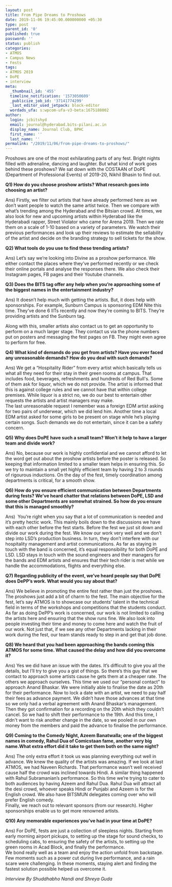 ```yaml
---
layout: post
title: From Pipe Dreams to Proshows
date: 2019-11-06 19:45:00.000000000 +05:30
type: post
parent_id: '0'
published: true
password: ''
status: publish
categories:
- ATMOS
- Campus News
- Fests
tags:
- ATMOS 2019
- DoPE
- interview
meta:
  _thumbnail_id: '455'
  timeline_notification: '1573050609'
  _publicize_job_id: '37141774299'
  _last_editor_used_jetpack: block-editor
  wordads_ufa: s:wpcom-ufa-v3-beta:1675188002
author:
  login: jcbitshyd
  email: journal@hyderabad.bits-pilani.ac.in
  display_name: Journal Club, BPHC
  first_name: ''
  last_name: ''
permalink: "/2019/11/06/from-pipe-dreams-to-proshows/"
---
```

<p><!-- wp:paragraph --></p>
<p>Proshows are one of the most exhilarating parts of any fest. Bright nights filled with adrenaline, dancing and laughter. But what kind of work goes behind these proshows? We sat down with the COSTAAN of DoPE (Department of Professional Events) of 2019-20, Nikhil Bhasin to find out. </p>
<p><!-- /wp:paragraph --></p>
<p><!-- wp:paragraph --></p>
<p><strong>Q1) How do you choose proshow artists? What research goes into choosing an artist?</strong></p>
<p><!-- /wp:paragraph --></p>
<p><!-- wp:paragraph --></p>
<p>Ans) Firstly, we filter out artists that have already performed here as we don’t want people to watch the same artist twice. Then we compare with what’s trending among the Hyderabad and the Bitsian crowd. At times, we also look for new and upcoming artists within Hyderabad like the Hyderabadi rapper, Street Violator who came for Arena 2019. Then we rate them on a scale of 1-10 based on a variety of parameters. We watch their previous performances and look up their reviews to estimate the sellability of the artist and decide on the branding strategy to sell tickets for the show.&nbsp;</p>
<p><!-- /wp:paragraph --></p>
<p><!-- wp:paragraph --></p>
<p><strong>Q2) What tools do you use to find these trending artists?</strong></p>
<p><!-- /wp:paragraph --></p>
<p><!-- wp:paragraph --></p>
<p>Ans) Let’s say we’re looking into Divine as a proshow performance. We either contact the places where they’ve performed recently or we check their online portals and analyse the responses there. We also check their Instagram pages, FB pages and their Youtube channels.</p>
<p><!-- /wp:paragraph --></p>
<p><!-- wp:paragraph --></p>
<p><strong>Q3) Does the BITS tag offer any help when you’re approaching some of the biggest names in the entertainment industry?</strong></p>
<p><!-- /wp:paragraph --></p>
<p><!-- wp:paragraph --></p>
<p>Ans) It doesn’t help much with getting the artists. But, it does help with sponsorships. For example, Sunburn Campus is sponsoring EDM Nite this time. They’ve done 6 IITs recently and now they’re coming to BITS. They’re providing artists and the Sunburn tag.</p>
<p><!-- /wp:paragraph --></p>
<p><!-- wp:paragraph --></p>
<p>Along with this, smaller artists also contact us to get an opportunity to perform on a much larger stage. They contact us via the phone numbers put on posters and messaging the fest pages on FB. They might even agree to perform for free.</p>
<p><!-- /wp:paragraph --></p>
<p><!-- wp:paragraph --></p>
<p><strong>Q4) What kind of demands do you get from artists? Have you ever faced any unreasonable demands? How do you deal with such demands?</strong></p>
<p><!-- /wp:paragraph --></p>
<p><!-- wp:paragraph --></p>
<p>Ans) We get a “Hospitality Rider” from every artist which basically tells us what all they need for their stay in their green rooms at campus. That includes food, beverages, refreshments and hundreds of Red Bull's. Some of them ask for liquor, which we do not provide. The artist is informed that this is against college rules and we cannot have that within college premises. While liquor is a strict no, we do our best to entertain other requests the artists and artist managers may make.<br />The last unreasonable request I remember was a foreign EDM artist asking for two pairs of underwear, which we did lend him. Another time a local EDM artist asked for some girls to be present on stage while he’s playing certain songs. Such demands we do not entertain, since it can be a safety concern.</p>
<p><!-- /wp:paragraph --></p>
<p><!-- wp:paragraph --></p>
<p></p>
<p><!-- /wp:paragraph --></p>
<p><!-- wp:paragraph --></p>
<p><strong>Q5) Why does DoPE have such a small team? Won’t it help to have a larger team and divide work?</strong></p>
<p><!-- /wp:paragraph --></p>
<p><!-- wp:paragraph --></p>
<p>Ans) No, because our work is highly confidential and we cannot afford to let the word get out about the proshow artists before the poster is released. So keeping that information limited to a smaller team helps in ensuring this. So we try to maintain a small yet highly efficient team by having 2 to 3 rounds of rigourous inductions. On the day of the fest, timely coordination among departments is critical, for a smooth show.</p>
<p><!-- /wp:paragraph --></p>
<p><!-- wp:paragraph --></p>
<p><strong>Q6) How do you ensure efficient communication between Departments during fests? We’ve heard chatter that relations between DoPE, LSD and some other Departments are somewhat strained. So how do you ensure that this is managed smoothly?</strong></p>
<p><!-- /wp:paragraph --></p>
<p><!-- wp:paragraph --></p>
<p>Ans)&nbsp; You’re right when you say that a lot of communication is needed and it’s pretty hectic work. This mainly boils down to the discussions we have with each other before the fest starts. Before the fest we just sit down and divide our work during the fest. We know our work very well and we don’t step into LSD’s production business. In turn, they don’t interfere with our hospitality management and artist communications. As far as staying in touch with the band is concerned, it’s equal responsibility for both DoPE and LSD. LSD stays in touch with the sound engineers and their managers for the bands and EDM artists and ensures that their tech rider is met while we handle the accommodations, flights and everything else.</p>
<p><!-- /wp:paragraph --></p>
<p><!-- wp:paragraph --></p>
<p><strong>Q7) Regarding publicity of the event, we’ve heard people say that DoPE does DePP’s work. What would you say about that?</strong></p>
<p><!-- /wp:paragraph --></p>
<p><!-- wp:paragraph --></p>
<p>Ans) We believe in promoting the entire fest rather than just the proshows. The proshows just add a bit of charm to the fest. The main objective for the fest, let’s say ATMOS is to showcase our students’ talent in the technical field in terms of the workshops and competitions that the students conduct. As far as doing DePP’s work is concerned, our work is not limited to calling the artists here and ensuring that the show runs fine. We also look into people investing their time and money to come here and watch the fruit of our work. Not just that, if we see any other Departments lacking in their work during the fest, our team stands ready to step in and get that job done.</p>
<p><!-- /wp:paragraph --></p>
<p><!-- wp:paragraph --></p>
<p><strong>Q8) We heard that you had been approaching the bands coming this ATMOS for some time. What caused the delay and how did you overcome it?</strong></p>
<p><!-- /wp:paragraph --></p>
<p><!-- wp:paragraph --></p>
<p>Ans) Yes we did have an issue with the dates. It’s difficult to give you all the details, but I’ll try to give you a gist of things. So there’s this guy that we contact to approach some artists cause he gets them at a cheaper rate. The others we approach ourselves. This time we used our “personal contact” to approach Anand Bhaskar. We were initially able to finalise the date as 20th for their performance. Now to lock a date with an artist, we need to pay half their fees as advance payment. We didn’t have those advances at that time so we only had a verbal agreement with Anand Bhaskar’s management. Then they got confirmation for a recording on the 20th which they couldn’t cancel. So we had to shift their performance to the 19th. And this time, I didn't want to risk another change in the date, so we pooled in our own money from the members and paid the advance to finalise the performance.</p>
<p><!-- /wp:paragraph --></p>
<p><!-- wp:paragraph --></p>
<p><strong>Q9) Coming to the Comedy Night, Azeem Banatwalla; one of the biggest names in comedy, Rahul Dua of Comicstaan fame, another very big name.What extra effort did it take to get them both on the same night?</strong></p>
<p><!-- /wp:paragraph --></p>
<p><!-- wp:paragraph --></p>
<p>Ans) The only extra effort it took us was planning everything out well in advance. We knew the quality of the artists was amazing. If we look at last ATMOS, we had Naveen Richards. That performance wasn’t well received cause half the crowd was inclined towards Hindi. A similar thing happened with Rahul Subramanian’s performance. So this time we’re trying to cater to both audiences by having Azeem and Rahul Dua. Rahul Dua will attract all the desi crowd, whoever speaks Hindi or Punjabi and Azeem is for the English crowd. We also have BITSMUN delegates coming over who will prefer English comedy.<br />Finally, we reach out to relevant sponsors (from our research). Higher sponsorships enable us to get more renowned artists.</p>
<p><!-- /wp:paragraph --></p>
<p><!-- wp:paragraph --></p>
<p></p>
<p><!-- /wp:paragraph --></p>
<p><!-- wp:paragraph --></p>
<p><strong>Q10) Any memorable experiences you’ve had in your time at DoPE?</strong></p>
<p><!-- /wp:paragraph --></p>
<p><!-- wp:paragraph --></p>
<p>Ans) For DoPE, fests are just a collection of sleepless nights. Starting from early morning airport pickups, to setting up the stage for sound checks, to scheduling cabs, to ensuring the safety of the artists, to setting up the green rooms in Acad Block, and finally the performance.<br />We bond really well as a team and enjoy the action unfold from backstage.<br />Few moments such as a power cut during live performance, and a rain scare were challenging. In these moments, staying alert and finding the fastest solution possible helped us overcome it.</p>
<p><!-- /wp:paragraph --></p>
<p><!-- wp:paragraph --></p>
<p><em>Interview By Shuddhabho Nandi and Shreya Guda</em></p>
<p><!-- /wp:paragraph --></p>

